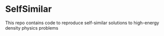 # SelfSimilar
This repo contains code to reproduce self-similar solutions to high-energy density physics problems
